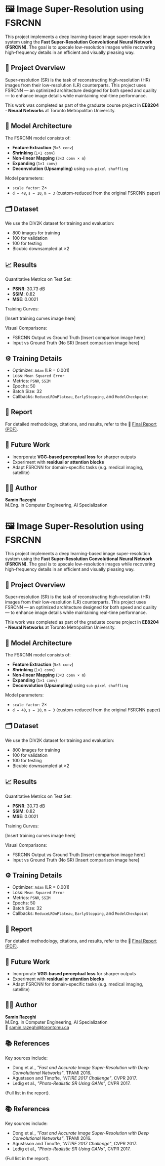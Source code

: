 # 🖼️ Image Super-Resolution using FSRCNN

This project implements a deep learning-based image super-resolution system using the **Fast Super-Resolution Convolutional Neural Network (FSRCNN)**. The goal is to upscale low-resolution images while recovering high-frequency details in an efficient and visually pleasing way.

## 📌 Project Overview

Super-resolution (SR) is the task of reconstructing high-resolution (HR) images from their low-resolution (LR) counterparts. This project uses FSRCNN — an optimized architecture designed for both speed and quality — to enhance image details while maintaining real-time performance.

This work was completed as part of the graduate course project in **EE8204 - Neural Networks** at Toronto Metropolitan University.

## 🧠 Model Architecture

The FSRCNN model consists of:
* **Feature Extraction** (`5×5 conv`)
* **Shrinking** (`1×1 conv`)
* **Non-linear Mapping** (`3×3 conv × m`)
* **Expanding** (`1×1 conv`)
* **Deconvolution (Upsampling)** using `sub-pixel shuffling`

Model parameters:
* `scale factor`: 2×
* `d = 48`, `s = 10`, `m = 3` (custom-reduced from the original FSRCNN paper)

## 🗂️ Dataset

We use the DIV2K dataset for training and evaluation:
* 800 images for training
* 100 for validation
* 100 for testing
* Bicubic downsampled at ×2

## 📈 Results

Quantitative Metrics on Test Set:
* **PSNR**: 30.73 dB
* **SSIM**: 0.82
* **MSE**: 0.0021

Training Curves:

[Insert training curves image here]

Visual Comparisons:
- FSRCNN Output vs Ground Truth [Insert comparison image here]
- Input vs Ground Truth (No SR) [Insert comparison image here]

## ⚙️ Training Details

* Optimizer: `Adam` (LR = 0.001)
* Loss: `Mean Squared Error` 
* Metrics: `PSNR`, `SSIM`
* Epochs: 50
* Batch Size: 32
* Callbacks: `ReduceLROnPlateau`, `EarlyStopping`, and `ModelCheckpoint`

## 📄 Report

For detailed methodology, citations, and results, refer to the 📘 [Final Report (PDF)](link-to-your-report.pdf).

## 🚀 Future Work

* Incorporate **VGG-based perceptual loss** for sharper outputs
* Experiment with **residual or attention blocks**
* Adapt FSRCNN for domain-specific tasks (e.g. medical imaging, satellite)

## 🧑‍💻 Author

**Samin Razeghi**  
M.Eng. in Computer Engineering, AI Specialization  
# 🖼️ Image Super-Resolution using FSRCNN

This project implements a deep learning-based image super-resolution system using the **Fast Super-Resolution Convolutional Neural Network (FSRCNN)**. The goal is to upscale low-resolution images while recovering high-frequency details in an efficient and visually pleasing way.

## 📌 Project Overview

Super-resolution (SR) is the task of reconstructing high-resolution (HR) images from their low-resolution (LR) counterparts. This project uses FSRCNN — an optimized architecture designed for both speed and quality — to enhance image details while maintaining real-time performance.

This work was completed as part of the graduate course project in **EE8204 - Neural Networks** at Toronto Metropolitan University.

## 🧠 Model Architecture

The FSRCNN model consists of:
* **Feature Extraction** (`5×5 conv`)
* **Shrinking** (`1×1 conv`)
* **Non-linear Mapping** (`3×3 conv × m`)
* **Expanding** (`1×1 conv`)
* **Deconvolution (Upsampling)** using `sub-pixel shuffling`

Model parameters:
* `scale factor`: 2×
* `d = 48`, `s = 10`, `m = 3` (custom-reduced from the original FSRCNN paper)

## 🗂️ Dataset

We use the DIV2K dataset for training and evaluation:
* 800 images for training
* 100 for validation
* 100 for testing
* Bicubic downsampled at ×2

## 📈 Results

Quantitative Metrics on Test Set:
* **PSNR**: 30.73 dB
* **SSIM**: 0.82
* **MSE**: 0.0021

Training Curves:

[Insert training curves image here]

Visual Comparisons:
- FSRCNN Output vs Ground Truth [Insert comparison image here]
- Input vs Ground Truth (No SR) [Insert comparison image here]

## ⚙️ Training Details

* Optimizer: `Adam` (LR = 0.001)
* Loss: `Mean Squared Error` 
* Metrics: `PSNR`, `SSIM`
* Epochs: 50
* Batch Size: 32
* Callbacks: `ReduceLROnPlateau`, `EarlyStopping`, and `ModelCheckpoint`

## 📄 Report

For detailed methodology, citations, and results, refer to the 📘 [Final Report (PDF)](link-to-your-report.pdf).

## 🚀 Future Work

* Incorporate **VGG-based perceptual loss** for sharper outputs
* Experiment with **residual or attention blocks**
* Adapt FSRCNN for domain-specific tasks (e.g. medical imaging, satellite)

## 🧑‍💻 Author

**Samin Razeghi**  
M.Eng. in Computer Engineering, AI Specialization  
📧 samin.razeghi@torontomu.ca

## 📚 References

Key sources include:
* Dong et al., *"Fast and Accurate Image Super-Resolution with Deep Convolutional Networks"*, TPAMI 2016.
* Agustsson and Timofte, *"NTIRE 2017 Challenge"*, CVPR 2017.
* Ledig et al., *"Photo-Realistic SR Using GANs"*, CVPR 2017.

(Full list in the report).

## 📚 References

Key sources include:
* Dong et al., *"Fast and Accurate Image Super-Resolution with Deep Convolutional Networks"*, TPAMI 2016.
* Agustsson and Timofte, *"NTIRE 2017 Challenge"*, CVPR 2017.
* Ledig et al., *"Photo-Realistic SR Using GANs"*, CVPR 2017.

(Full list in the report).
